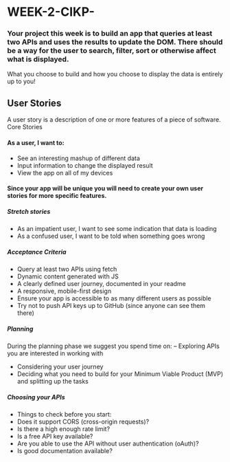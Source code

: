 # WEEK-2-CIKP-
### Your project this week is to build an app that queries at least two APIs and uses the results to update the DOM. There should be a way for the user to search, filter, sort or otherwise affect what is displayed.

What you choose to build and how you choose to display the data is entirely up to you!

## User Stories
A user story is a description of one or more features of a piece of software.
Core Stories
#### As a user, I want to:
- See an interesting mashup of different data
- Input information to change the displayed result
- View the app on all of my devices

#### Since your app will be unique you will need to create your own user stories for more specific features.
 ##### Stretch stories
- As an impatient user, I want to see some indication that data is loading
- As a confused user, I want to be told when something goes wrong
##### Acceptance Criteria
- Query at least two APIs using fetch
- Dynamic content generated with JS
- A clearly defined user journey, documented in your readme
- A responsive, mobile-first design
- Ensure your app is accessible to as many different users as possible
- Try not to push API keys up to GitHub (since anyone can see them there)
##### Planning
During the planning phase we suggest you spend time on:
– Exploring APIs you are interested in working with
- Considering your user journey
- Deciding what you need to build for your Minimum Viable Product (MVP) and splitting up the tasks
##### Choosing your APIs
- Things to check before you start:
- Does it support CORS (cross-origin requests)?
- Is there a high enough rate limit?
- Is a free API key available?
- Are you able to use the API without user authentication (oAuth)?
- Is good documentation available?
